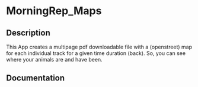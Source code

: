 # MorningRep_Maps

## Description
This App creates a multipage pdf downloadable file with a (openstreet) map for each individual track for a given time duration (back). So, you can see where your animals are and have been. 

## Documentation
